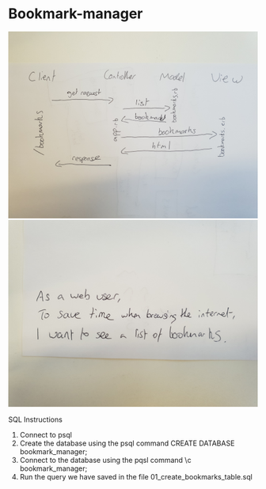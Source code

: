 # Bookmark-manager


![domain model](./Images/Domain_model.jpg)
![user story](./Images/User_story.jpg)

SQL Instructions
1. Connect to psql
2. Create the database using the psql command CREATE DATABASE bookmark_manager;
3. Connect to the database using the pqsl command \c bookmark_manager;
4. Run the query we have saved in the file 01_create_bookmarks_table.sql
